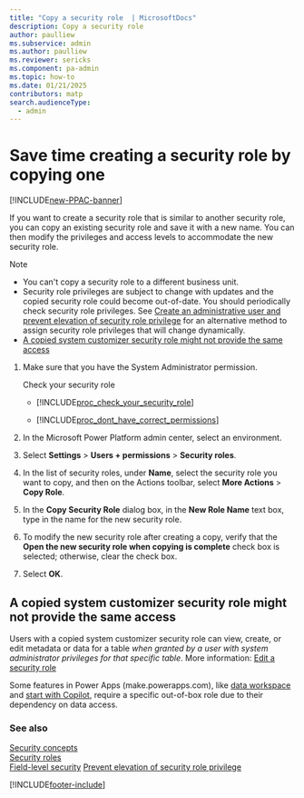 ```yaml
---
title: "Copy a security role  | MicrosoftDocs"
description: Copy a security role
author: paulliew
ms.subservice: admin
ms.author: paulliew
ms.reviewer: sericks
ms.component: pa-admin
ms.topic: how-to
ms.date: 01/21/2025
contributors: matp
search.audienceType: 
  - admin
---
```

# Save time creating a security role by copying one

[!INCLUDE[new-PPAC-banner](~/includes/new-PPAC-banner.md)]

If you want to create a security role that is similar to another security role, you can copy an existing security role and save it with a new name. You can then modify the privileges and access levels to accommodate the new security role.  
  
> [!NOTE]
>
> - You can't copy a security role to a different business unit.  
> - Security role privileges are subject to change with updates and the copied security role could become out-of-date. You should periodically check security role privileges. See [Create an administrative user and prevent elevation of security role privilege](prevent-elevation-security-role-privilege.md) for an alternative method to assign security role privileges that will change dynamically.
> - [A copied system customizer security role might not provide the same access](#a-copied-system-customizer-security-role-might-not-provide-the-same-access)
  
1. Make sure that you have the System Administrator permission.
  
    Check your security role  
  
   - [!INCLUDE[proc_check_your_security_role](../includes/proc-check-your-security-role.md)]  
  
   - [!INCLUDE[proc_dont_have_correct_permissions](../includes/proc-dont-have-correct-permissions.md)]  
  
2. In the Microsoft Power Platform admin center, select an environment. 

3. Select **Settings** > **Users + permissions** > **Security roles**.  
  
4. In the list of security roles, under **Name**, select the security role you want to copy, and then on the Actions toolbar, select **More Actions** > **Copy Role**.  
  
5. In the **Copy Security Role** dialog box, in the **New Role Name** text box, type in the name for the new security role.  
  
6. To modify the new security role after creating a copy, verify that the **Open the new security role when copying is complete** check box is selected; otherwise, clear the check box.  
  
7. Select **OK**.  

## A copied system customizer security role might not provide the same access

Users with a copied system customizer security role can view, create, or edit metadata or data for a table *when granted by a user with system administrator privileges for that specific table*. More information: [Edit a security role](create-edit-security-role.md#edit-a-security-role)

Some features in Power Apps (make.powerapps.com), like [data workspace](/power-pages/getting-started/use-data-workspace) and [start with Copilot](/power-apps/maker/data-platform/create-edit-entities-portal?tabs=excel#start-with-copilot), require a specific out-of-box role due to their dependency on data access.

### See also

[Security concepts](../admin/wp-security-cds.md)   
[Security roles](../admin/security-roles-privileges.md)   
[Field-level security](../admin/field-level-security.md)
[Prevent elevation of security role privilege](prevent-elevation-security-role-privilege.md)


[!INCLUDE[footer-include](../includes/footer-banner.md)]
